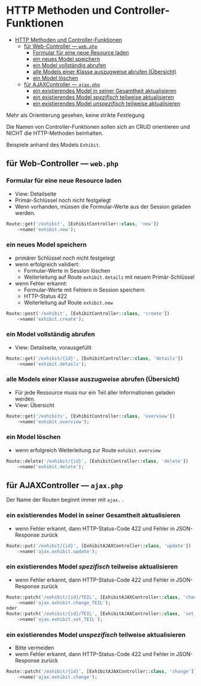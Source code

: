 # HTTP Methoden und Controller-Funktionen

- [HTTP Methoden und Controller-Funktionen](#http-methoden-und-controller-funktionen)
	- [für Web-Controller — `web.php`](#für-web-controller--webphp)
		- [Formular für eine neue Resource laden](#formular-für-eine-neue-resource-laden)
		- [ein neues Model speichern](#ein-neues-model-speichern)
		- [ein Model vollständig abrufen](#ein-model-vollständig-abrufen)
		- [alle Models einer Klasse auszugweise abrufen (Übersicht)](#alle-models-einer-klasse-auszugweise-abrufen-übersicht)
		- [ein Model löschen](#ein-model-löschen)
	- [für AJAXController — `ajax.php`](#für-ajaxcontroller--ajaxphp)
		- [ein existierendes Model in seiner Gesamtheit aktualisieren](#ein-existierendes-model-in-seiner-gesamtheit-aktualisieren)
		- [ein existierendes Model _spezifisch_ teilweise aktualisieren](#ein-existierendes-model-spezifisch-teilweise-aktualisieren)
		- [ein existierendes Model _unspezifisch_ teilweise aktualisieren](#ein-existierendes-model-unspezifisch-teilweise-aktualisieren)

Mehr als Orientierung gesehen, keine strikte Festlegung

Die Namen von Controller-Funktionen sollen sich an CRUD orientieren
und NICHT die HTTP-Methoden beinhalten.

Beispiele anhand des Models `Exhibit`.

## für Web-Controller — `web.php`
### Formular für eine neue Resource laden
- View: Detailseite
- Primär-Schlüssel noch nicht festgelegt
- Wenn vorhanden, müssen die Formular-Werte aus der Session geladen werden.
```php
Route::get('/exhibit', [ExhibitController::class, 'new'])
	->name('exhibit.new');
```
### ein neues Model speichern
- primärer Schlüssel noch nicht festgelegt
- wenn erfolgreich validiert:
  - Formular-Werte in Session löschen
  - Weiterleitung auf Route `exhibit.details` mit neuem Primär-Schlüssel
- wenn Fehler erkannt:
  - Formular-Werte mit Fehlern in Session speichern
  - HTTP-Status 422
  - Weiterleitung auf Route `exhibit.new`
```php
Route::post('/exhibit', [ExhibitController::class, 'create'])
	->name('exhibit.create');
```
### ein Model vollständig abrufen
- View: Detailseite, vorausgefüllt
```php
Route::get('/exhibit/{id}', [ExhibitController::class, 'details'])
	->name('exhibit.details');
```
### alle Models einer Klasse auszugweise abrufen (Übersicht)
- Für jede Ressource muss nur ein Teil aller Informationen geladen werden.
- View: Übersicht
```php
Route::get('/exhibits', [ExhibitController::class, 'overview'])
	->name('exhibit.overview');
```
### ein Model löschen
- wenn erfolgreich Weiterleitung zur Route `exhibit.overview`
```php
Route::delete('/exhibit/{id}', [ExhibitController::class, 'delete'])
	->name('exhibit.delete');
```
## für AJAXController — `ajax.php`
Der Name der Routen beginnt immer mit `ajax.` .
### ein existierendes Model in seiner Gesamtheit aktualisieren
- wenn Fehler erkannt, dann HTTP-Status-Code 422 und Fehler in JSON-Response zurück
```php
Route::put('/exhibit/{id}', [ExhibitAJAXController::class, 'update'])
	->name('ajax.exhibit.update');
```
### ein existierendes Model _spezifisch_ teilweise aktualisieren
- wenn Fehler erkannt, dann HTTP-Status-Code 422 und Fehler in JSON-Response zurück
```php
Route::patch('/exhibit/{id}/TEIL', [ExhibitAJAXController::class, 'change_TEIL'])
	->name('ajax.exhibit.change_TEIL');
oder
Route::patch('/exhibit/{id}/TEIL', [ExhibitAJAXController::class, 'set_TEIL'])
	->name('ajax.exhibit.set_TEIL');
```
### ein existierendes Model _unspezifisch_ teilweise aktualisieren
- Bitte vermeiden
- wenn Fehler erkannt, dann HTTP-Status-Code 422 und Fehler in JSON-Response zurück
```php
Route::patch('/exhibit/{id}', [ExhibitAJAXController::class, 'change'])
	->name('ajax.exhibit.change');
```
